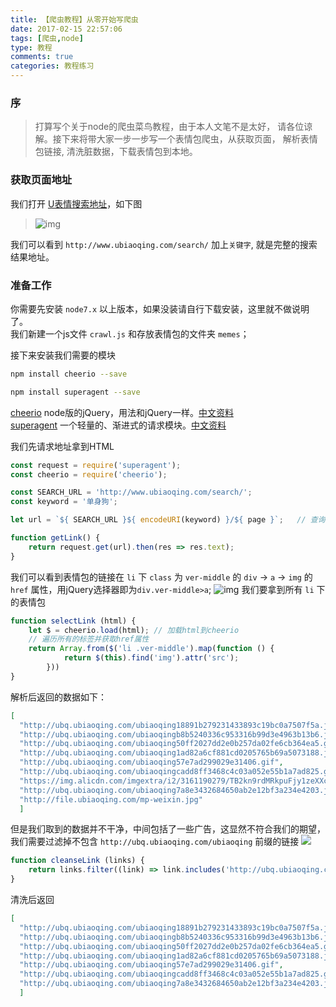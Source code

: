 ```yaml
---
title: 【爬虫教程】从零开始写爬虫
date: 2017-02-15 22:57:06
tags: [爬虫,node]
type: 教程
comments: true
categories: 教程练习
---
```


### 序
> 打算写个关于node的爬虫菜鸟教程，由于本人文笔不是太好，
> 请各位谅解。接下来将带大家一步一步写一个表情包爬虫，从获取页面，
> 解析表情包链接, 清洗脏数据，下载表情包到本地。

### 获取页面地址
我们打开 [U表情搜索地址](http://www.ubiaoqing.com/search/单身狗)，如下图
>![img](http://i1.piimg.com/4851/4c2427c8dc34c2d9.jpg)

我们可以看到 `http://www.ubiaoqing.com/search/` 加上`关键字`, 就是完整的搜索结果地址。    
### 准备工作
你需要先安装 `node7.x` 以上版本，如果没装请自行下载安装，这里就不做说明了。  
我们新建一个js文件 `crawl.js` 和存放表情包的文件夹 `memes`；

接下来安装我们需要的模块
```bash
npm install cheerio --save
```
```bash
npm install superagent --save
```
[cheerio](https://cheerio.js.org/) node版的jQuery，用法和jQuery一样。[中文资料](https://cnodejs.org/topic/5203a71844e76d216a727d2e)  
[superagent](http://visionmedia.github.io/superagent/) 一个轻量的、渐进式的请求模块。[中文资料](https://cnodejs.org/topic/5378720ed6e2d16149fa16bd)

我们先请求地址拿到HTML
```js
const request = require('superagent');
const cheerio = require('cheerio');

const SEARCH_URL = 'http://www.ubiaoqing.com/search/';
const keyword = '单身狗';

let url = `${ SEARCH_URL }${ encodeURI(keyword) }/${ page }`;   // 查询结果地址

function getLink() {
    return request.get(url).then(res => res.text);
}

```
我们可以看到表情包的链接在 `li` 下 `class` 为 `ver-middle` 的 `div` -> `a` -> `img` 的`href` 属性，用jQuery选择器即为`div.ver-middle>a`; 
![img](http://p1.bpimg.com/567571/32343e6fa632f133.jpg)
我们要拿到所有 `li` 下的表情包
```js
function selectLink (html) {
    let $ = cheerio.load(html); // 加载html到cheerio
    // 遍历所有的标签并获取href属性
    return Array.from($('li .ver-middle').map(function () {
            return $(this).find('img').attr('src');
        }))
}
```
解析后返回的数据如下：  
```JSON
[
  "http://ubq.ubiaoqing.com/ubiaoqing18891b279231433893c19bc0a7507f5a.jpg",
  "http://ubq.ubiaoqing.com/ubiaoqingb8b5240336c953316b99d3e4963b13b6.jpg",
  "http://ubq.ubiaoqing.com/ubiaoqing50ff2027dd2e0b257da02fe6cb364ea5.gif",
  "http://ubq.ubiaoqing.com/ubiaoqing1ad82a6cf881cd0205765b69a5073188.jpg",
  "http://ubq.ubiaoqing.com/ubiaoqing57e7ad299029e31406.gif",
  "http://ubq.ubiaoqing.com/ubiaoqingcadd8ff3468c4c03a052e55b1a7ad825.gif",
  "https://img.alicdn.com/imgextra/i2/3161190279/TB2kn9rdMRkpuFjy1zeXXc.6FXa_!!3161190279.jpg",
  "http://ubq.ubiaoqing.com/ubiaoqing7a8e3432684650ab2e12bf3a234e4203.jpg",
  "http://file.ubiaoqing.com/mp-weixin.jpg"
  ]
```
但是我们取到的数据并不干净，中间包括了一些广告，这显然不符合我们的期望，我们需要过滤掉不包含 `http://ubq.ubiaoqing.com/ubiaoqing` 前缀的链接
![](http://i1.piimg.com/567571/a8651382a413408b.png)
```js
function cleanseLink (links) {
    return links.filter((link) => link.includes('http://ubq.ubiaoqing.com/ubiaoqing'));
}
```
清洗后返回
```JSON
[
  "http://ubq.ubiaoqing.com/ubiaoqing18891b279231433893c19bc0a7507f5a.jpg",
  "http://ubq.ubiaoqing.com/ubiaoqingb8b5240336c953316b99d3e4963b13b6.jpg",
  "http://ubq.ubiaoqing.com/ubiaoqing50ff2027dd2e0b257da02fe6cb364ea5.gif",
  "http://ubq.ubiaoqing.com/ubiaoqing1ad82a6cf881cd0205765b69a5073188.jpg",
  "http://ubq.ubiaoqing.com/ubiaoqing57e7ad299029e31406.gif",
  "http://ubq.ubiaoqing.com/ubiaoqingcadd8ff3468c4c03a052e55b1a7ad825.gif",
  "http://ubq.ubiaoqing.com/ubiaoqing7a8e3432684650ab2e12bf3a234e4203.jpg",
  ]
```